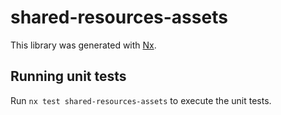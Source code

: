 # shared-resources-assets

This library was generated with [Nx](https://nx.dev).

## Running unit tests

Run `nx test shared-resources-assets` to execute the unit tests.
